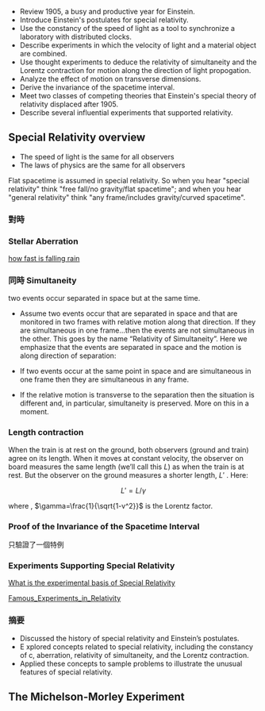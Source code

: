 * Review 1905, a busy and productive year for Einstein.
* Introduce Einstein's postulates for special relativity.
* Use the constancy of the speed of light as a tool to synchronize a laboratory with distributed clocks.
* Describe experiments in which the velocity of light and a material object are combined.
* Use thought experiments to deduce the relativity of simultaneity and the Lorentz contraction for motion along the direction of light propogation.
* Analyze the effect of motion on transverse dimensions.
* Derive the invariance of the spacetime interval.
* Meet two classes of competing theories that Einstein's special theory of relativity displaced after 1905.
* Describe several influential experiments that supported relativity.

## Special Relativity overview
* The speed of light is the same for all observers
* The laws of physics are the same for all observers

Flat spacetime is assumed in special relativity. So when you hear "special relativity" think "free fall/no gravity/flat spacetime"; and when you hear "general relativity" think "any frame/includes gravity/curved spacetime".

### 對時

### Stellar Aberration
[how fast is falling rain](https://www.wired.com/2011/08/how-fast-is-falling-rain/)

### 同時 Simultaneity
two events occur separated in space but at the same time.

* Assume two events occur that are separated in space and that are monitored in two frames with relative motion along that direction. If they are simultaneous in one frame...then the events are not simultaneous in the other. This goes by the name “Relativity of Simultaneity”. Here we emphasize that the events are separated in space and the motion is along direction of separation:

* If two events occur at the same point in space and are simultaneous in one frame then they are simultaneous in any frame.
* If the relative motion is transverse to the separation then the situation is different and, in particular, simultaneity is preserved. More on this in a moment.

### Length contraction
When the train is at rest on the ground, both observers (ground and train) agree on its length. When it moves at constant velocity, the observer on board measures the same length (we’ll call this $L$) as when the train is at rest. But the observer on the ground measures a shorter length, $L'$ . Here:

 $$ L'=L/\gamma$$

where , $\gamma=\frac{1}{\sqrt{1-v^2}}$ is the Lorentz factor.

### Proof of the Invariance of the Spacetime Interval
只驗證了一個特例
### Experiments Supporting Special Relativity
[What is the experimental basis of Special Relativity](http://www.edu-observatory.org/physics-faq/Relativity/SR/experiments.html)

[Famous_Experiments_in_Relativity](https://prod-edxapp.edx-cdn.org/assets/courseware/v1/c4de890322d04831d7c533c6f41c3702/c4x/CornellX/Astro2290x/asset/SS04Famous_Experiments_in_Relativity.pdf)

### 摘要
* Discussed the history of special relativity and Einstein’s postulates.
* E xplored concepts related to special relativity, including the constancy of c, aberration, relativity of simultaneity, and the Lorentz contraction.
* Applied these concepts to sample problems to illustrate the unusual features of special relativity.

## The Michelson-Morley Experiment

